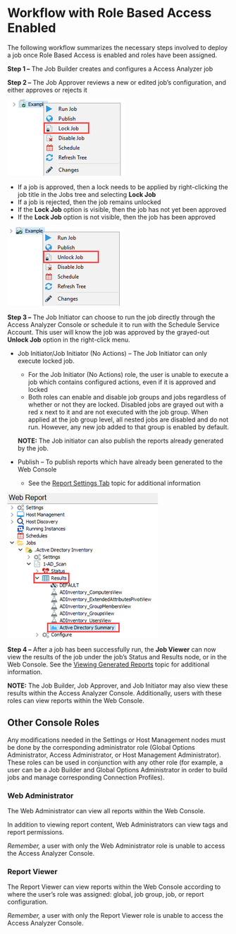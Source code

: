 # Workflow with Role Based Access Enabled

The following workflow summarizes the necessary steps involved to deploy a job once Role Based Access is enabled and roles have been assigned.

__Step 1 –__ The Job Builder creates and configures a Access Analyzer job

__Step 2 –__ The Job Approver reviews a new or edited job’s configuration, and either approves or rejects it

![Lock Job option in right-click menu](/static/img/product_docs/accessanalyzer/accessanalyzer/enterpriseauditor/admin/settings/access/rolebased/lockjob.png)

- If a job is approved, then a lock needs to be applied by right-clicking the job title in the Jobs tree and selecting __Lock Job__
- If a job is rejected, then the job remains unlocked
- If the __Lock Job__ option is visible, then the job has not yet been approved
- If the __Lock Job__ option is not visible, then the job has been approved

![Unlock Job option in right-click menu](/static/img/product_docs/accessanalyzer/accessanalyzer/enterpriseauditor/admin/settings/access/rolebased/unlockjob.png)

__Step 3 –__ The Job Initiator can choose to run the job directly through the Access Analyzer Console or schedule it to run with the Schedule Service Account. This user will know the job was approved by the grayed-out __Unlock Job__ option in the right-click menu.

- Job Initiator/Job Initiator (No Actions) – The Job Initiator can only execute locked job.

  - For the Job Initiator (No Actions) role, the user is unable to execute a job which contains configured actions, even if it is approved and locked
  - Both roles can enable and disable job groups and jobs regardless of whether or not they are locked. Disabled jobs are grayed out with a red x next to it and are not executed with the job group. When applied at the job group level, all nested jobs are disabled and do not run. However, any new job added to that group is enabled by default.

  __NOTE:__ The Job initiator can also publish the reports already generated by the job.
- Publish – To publish reports which have already been generated to the Web Console

  - See the [Report Settings Tab](/docs/product_docs/accessanalyzer/accessanalyzer/enterpriseauditor/admin/jobs/job/properties/reportsettings.md) topic for additional information

![Report under the Results Node in the Jobs Tree](/static/img/product_docs/accessanalyzer/accessanalyzer/enterpriseauditor/admin/settings/access/rolebased/reportjobstree.png)

__Step 4 –__ After a job has been successfully run, the __Job Viewer__ can now view the results of the job under the job’s Status and Results node, or in the Web Console. See the [Viewing Generated Reports](/docs/product_docs/accessanalyzer/accessanalyzer/enterpriseauditor/admin/report/view.md) topic for additional information.

__NOTE:__ The Job Builder, Job Approver, and Job Initiator may also view these results within the Access Analyzer Console. Additionally, users with these roles can view reports within the Web Console.

## Other Console Roles

Any modifications needed in the Settings or Host Management nodes must be done by the corresponding administrator role (Global Options Administrator, Access Administrator, or Host Management Administrator). These roles can be used in conjunction with any other role (for example, a user can be a Job Builder and Global Options Administrator in order to build jobs and manage corresponding Connection Profiles).

### Web Administrator

The Web Administrator can view all reports within the Web Console.

In addition to viewing report content, Web Administrators can view tags and report permissions.

_Remember,_ a user with only the Web Administrator role is unable to access the Access Analyzer Console.

### Report Viewer

The Report Viewer can view reports within the Web Console according to where the user’s role was assigned: global, job group, job, or report configuration.

_Remember,_ a user with only the Report Viewer role is unable to access the Access Analyzer Console.
